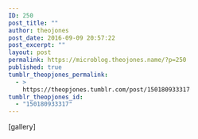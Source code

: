 ```yaml
---
ID: 250
post_title: ""
author: theojones
post_date: 2016-09-09 20:57:22
post_excerpt: ""
layout: post
permalink: https://microblog.theojones.name/?p=250
published: true
tumblr_theopjones_permalink:
  - >
    https://theopjones.tumblr.com/post/150180933317
tumblr_theopjones_id:
  - "150180933317"
---
```

[gallery]
